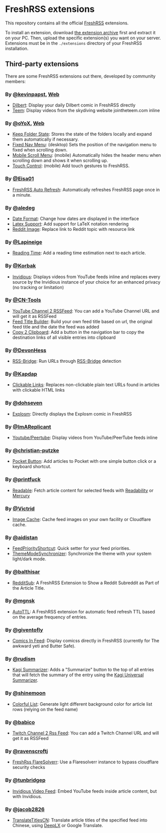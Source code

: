 # FreshRSS extensions

This repository contains all the official [FreshRSS](https://github.com/FreshRSS/FreshRSS) extensions.

To install an extension, download [the extension archive](https://github.com/FreshRSS/Extensions/archive/master.zip) first and extract it on your PC.
Then, upload the specific extension(s) you want on your server.
Extensions must be in the `./extensions` directory of your FreshRSS installation.

## Third-party extensions

There are some FreshRSS extensions out there, developed by community members:

### By [@kevinpapst](https://github.com/kevinpapst), [Web](https://www.kevinpapst.de/)

* [Dilbert](https://github.com/kevinpapst/freshrss-dilbert): Display your daily Dilbert comic in FreshRSS directly
* [Teem](https://github.com/kevinpapst/freshrss-teem): Display videos from the skydiving website jointheteem.com inline


### By [@oYoX](https://github.com/oyox), [Web](https://oyox.de/)

* [Keep Folder State](https://github.com/oyox/FreshRSS-extensions/tree/master/xExtension-KeepFolderState): Stores the state of the folders locally and expand them automatically if necessary.
* [Fixed Nav Menu](https://github.com/oyox/FreshRSS-extensions/tree/master/xExtension-FixedNavMenu): (desktop) Sets the position of the navigation menu to fixed when scrolling down.
* [Mobile Scroll Menu](https://github.com/oyox/FreshRSS-extensions/tree/master/xExtension-MobileScrollMenu): (mobile) Automatically hides the header menu when scrolling down and shows it when scrolling up.
* [Touch Control](https://github.com/oyox/FreshRSS-extensions/tree/master/xExtension-TouchControl): (mobile) Add touch gestures to FreshRSS.


### By [@Eisa01](https://github.com/Eisa01)

* [FreshRSS Auto Refresh](https://github.com/Eisa01/FreshRSS---Auto-Refresh-Extension): Automatically refreshes FreshRSS page once in a minute.


### By [@aledeg](https://github.com/aledeg)

* [Date Format](https://github.com/aledeg/FreshRSS-extensions/tree/master/xExtension-DateFormat): Change how dates are displayed in the interface
* [Latex Support](https://github.com/aledeg/FreshRSS-extensions/tree/master/xExtension-LatexSupport): Add support for LaTeX notation rendering
* [Reddit Image](https://github.com/aledeg/FreshRSS-extensions/tree/master/xExtension-RedditImage): Replace link to Reddit topic with resource link


### By [@Lapineige](https://github.com/lapineige)

* [Reading Time](https://framagit.org/Lapineige/FreshRSS_Extension-ReadingTime): Add a reading time estimation next to each article.


### By [@Korbak](https://github.com/Korbak)

* [Invidious](https://github.com/Korbak/freshrss-invidious): Displays videos from YouTube feeds inline and replaces every source by the Invidious instance of your choice for an enhanced privacy (no tracking or limitation)

### By [@CN-Tools](https://github.com/cn-tools)

* [YouTube Channel 2 RSSFeed](https://github.com/cn-tools/cntools_FreshRssExtensions/tree/master/xExtension-YouTubeChannel2RssFeed): You can add a YouTube Channel URL and will get it as RSSFeed
* [Feed Title Builder](https://github.com/cn-tools/cntools_FreshRssExtensions/tree/master/xExtension-FeedTitleBuilder): Build your own feed title based on url, the original feed title and the date the feed was added
* [Copy 2 Clipboard](https://github.com/cn-tools/cntools_FreshRssExtensions/tree/master/xExtension-Copy2Clipboard): Add a button in the navigation bar to copy the destination links of all visible entries into clipboard

### By [@DevonHess](https://github.com/DevonHess)

* [RSS-Bridge](https://github.com/DevonHess/FreshRSS-Extensions/tree/main/xExtension-RssBridge): Run URLs through [RSS-Bridge](https://github.com/rss-bridge/rss-bridge) detection

### By [@Kapdap](https://github.com/Kapdap)

* [Clickable Links](https://github.com/kapdap/freshrss-extensions/tree/master/xExtension-ClickableLinks): Replaces non-clickable plain text URLs found in articles with clickable HTML links

### By [@dohseven](https://framagit.org/dohseven)

* [Explosm](https://framagit.org/dohseven/freshrss-explosm): Directly displays the Explosm comic in FreshRSS

### By [@ImAReplicant](https://framagit.org/ImAReplicant)

* [Youtube/Peertube](https://framagit.org/ImAReplicant/freshrss-youtube): Display videos from YouTube/PeerTube feeds inline

### By [@christian-putzke](https://github.com/christian-putzke/)

* [Pocket Button](https://github.com/christian-putzke/freshrss-pocket-button): Add articles to Pocket with one simple button click or a keyboard shortcut.

### By [@printfuck](https://github.com/printfuck/)

* [Readable](https://github.com/printfuck/xExtension-Readable): Fetch article content for selected feeds with [Readability](https://github.com/mozilla/readability) or [Mercury](https://github.com/postlight/mercury-parser)

### By [@Victrid](https://github.com/Victrid/)

* [Image Cache](https://github.com/Victrid/freshrss-image-cache-plugin): Cache feed images on your own facility or Cloudflare cache.

### By [@aidistan](https://github.com/aidistan)

* [FeedPriorityShortcut](https://github.com/aidistan/freshrss-extensions#feed-priority-shortcut): Quick setter for your feed priorities.
* [ThemeModeSynchronizer](https://github.com/aidistan/freshrss-extensions#theme-mode-synchronizer): Synchronize the theme with your system light/dark mode.

### By [@balthisar](https://github.com/balthisar)

* [RedditSub](https://github.com/balthisar/xExtension-RedditSub): A FreshRSS Extension to Show a Reddit Subreddit as Part of the Article Title.

### By [@mgnsk](https://github.com/mgnsk)

* [AutoTTL](https://github.com/mgnsk/FreshRSS-AutoTTL): A FreshRSS extension for automatic feed refresh TTL based on the average frequency of entries.

### By [@giventofly](https://github.com/giventofly)

* [Comics In Feed](https://github.com/giventofly/freshrss-comicsinfeed): Display comicss directly in FreshRSS (currently for The awkward yeti and Butter Safe).

### By [@rudism](https://code.sitosis.com/rudism)

* [Kagi Summarizer](https://code.sitosis.com/rudism/freshrss-kagi-summarizer): Adds a "Summarize" button to the top of all entries that will fetch the summary of the entry using the [Kagi Universal Summarizer](https://kagi.com/summarizer/index.html).

### By [@shinemoon](https://github.com/shinemoon)

* [Colorful List](https://github.com/shinemoon/FreshRSS-Dev/tree/master/extensions/xExtension-ColorfulList): Generate light different background color for article list rows (relying on the feed name)

### By [@babico](https://github.com/babico)

* [Twitch Channel 2 Rss Feed](https://github.com/babico/xExtension-TwitchChannel2RssFeed): You can add a Twitch Channel URL and will get it as RSSFeed

### By [@ravenscroftj](https://github.com/ravenscroftj)

* [FreshRss FlareSolverr](https://github.com/ravenscroftj/freshrss-flaresolverr-extension): Use a Flaresolverr instance to bypass cloudflare security checks

### By [@tunbridgep](https://github.com/tunbridgep)

* [Invidious Video Feed](https://github.com/tunbridgep/freshrss-invidious/tree/master/xExtension-Invidious): Embed YouTube feeds inside article content, but with Invidious.

### By [@jacob2826](https://github.com/jacob2826)

* [TranslateTitlesCN](https://github.com/jacob2826/FreshRSS-TranslateTitlesCN): Translate article titles of the specified feed into Chinese, using [DeepLX](https://github.com/OwO-Network/DeepLX) or Google Translate.
